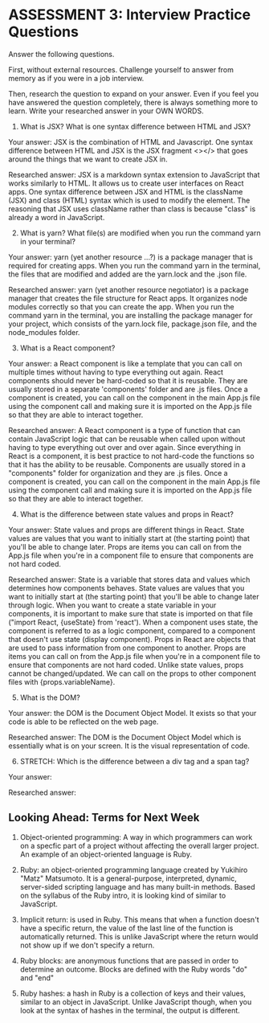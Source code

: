 # ASSESSMENT 3: Interview Practice Questions

Answer the following questions.

First, without external resources. Challenge yourself to answer from memory as if you were in a job interview.

Then, research the question to expand on your answer. Even if you feel you have answered the question completely, there is always something more to learn. Write your researched answer in your OWN WORDS.

1. What is JSX? What is one syntax difference between HTML and JSX?

Your answer: JSX is the combination of HTML and Javascript. One syntax difference between HTML and JSX is the JSX fragment <></> that goes around the things that we want to create JSX in. 

Researched answer: JSX is a markdown syntax extension to JavaScript that works similarly to HTML. It allows us to create user interfaces on React apps. One syntax difference between JSX and HTML is the className (JSX) and class (HTML) syntax which is used to modify the element. The reasoning that JSX uses className rather than class is because "class" is already a word in JavaScript.

2. What is yarn? What file(s) are modified when you run the command yarn in your terminal?

Your answer: yarn (yet another resource ...?) is a package manager that is required for creating apps. When you run the command yarn in the terminal, the files that are modified and added are the yarn.lock and the .json file.

Researched answer: yarn (yet another resource negotiator) is a package manager that creates the file structure for React apps. It organizes node modules correctly so that you can create the app. When you run the command yarn in the terminal, you are installing the package manager for your project, which consists of the yarn.lock file, package.json file, and the node_modules folder.

3. What is a React component?

Your answer: a React component is like a template that you can call on multiple times without having to type everything out again. React components should never be hard-coded so that it is reusable. They are usually stored in a separate 'components' folder and are .js files. Once a component is created, you can call on the component in the main App.js file using the component call <ComponentName/> and making sure it is imported on the App.js file so that they are able to interact together.

Researched answer: A React component is a type of function that can contain JavaScript logic that can be reusable when called upon without having to type everything out over and over again. Since everything in React is a component, it is best practice to not hard-code the functions so that it has the ability to be reusable. Components are usually stored in a "components" folder for organization and they are .js files. Once a component is created, you can call on the component in the main App.js file using the component call <ComponentName/> and making sure it is imported on the App.js file so that they are able to interact together.

4. What is the difference between state values and props in React?

Your answer: State values and props are different things in React. State values are values that you want to initially start at (the starting point) that you'll be able to change later. Props are items you can call on from the App.js file when you're in a component file to ensure that components are not hard coded. 

Researched answer: State is a variable that stores data and values which determines how components behaves. State values are values that you want to initially start at (the starting point) that you'll be able to change later through logic. When you want to create a state variable in your components, it is important to make sure that state is imported on that file ("import React, {useState} from 'react'). When a component uses state, the component is referred to as a logic component, compared to a component that doesn't use state (display component). Props in React are objects that are used to pass information from one component to another. Props are items you can call on from the App.js file when you're in a component file to ensure that components are not hard coded. Unlike state values, props cannot be changed/updated. We can call on the props to other component files with {props.variableName}.

5. What is the DOM?

Your answer: the DOM is the Document Object Model. It exists so that your code is able to be reflected on the web page.

Researched answer: The DOM is the Document Object Model which is essentially what is on your screen. It is the visual representation of code. 

6. STRETCH: Which is the difference between a div tag and a span tag?

Your answer:

Researched answer:

## Looking Ahead: Terms for Next Week

1. Object-oriented programming: A way in which programmers can work on a specfic part of a project without affecting the overall larger project. An example of an object-oriented language is Ruby. 

2. Ruby: an object-oriented programming language created by Yukihiro "Matz" Matsumoto. It is a general-purpose, interpreted, dynamic, server-sided scripting language and has many built-in methods. Based on the syllabus of the Ruby intro, it is looking kind of similar to JavaScript.

3. Implicit return: is used in Ruby. This means that when a function doesn't have a specific return, the value of the last line of the function is automatically returned. This is unlike JavaScript where the return would not show up if we don't specify a return.

4. Ruby blocks: are anonymous functions that are passed in order to determine an outcome. Blocks are defined with the Ruby words "do" and "end"

5. Ruby hashes: a hash in Ruby is a collection of keys and their values, similar to an object in JavaScript. Unlike JavaScript though, when you look at the syntax of hashes in the terminal, the output is different. 
